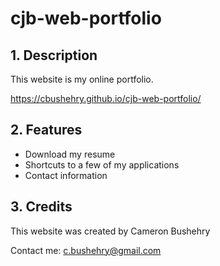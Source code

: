 # cjb-web-portfolio

## 1. Description
This website is my online portfolio.

https://cbushehry.github.io/cjb-web-portfolio/

## 2. Features
 * Download my resume
 * Shortcuts to a few of my applications
 * Contact information

## 3. Credits
This website was created by Cameron Bushehry

Contact me: c.bushehry@gmail.com